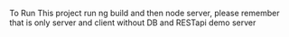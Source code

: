 To Run This project run ng build and then node server, please remember that is only server and client without DB and RESTapi demo server
